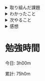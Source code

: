 <details>

<summary>取り組んだ課題</summary>

- [データベース設計の基本](https://github.com/happiness-chain/practice/blob/main/database/design.md)の課題の修正

- [RESTについて学ぶ](https://github.com/happiness-chain/practice/blob/main/10_REST/001_REST%E3%81%AB%E3%81%A4%E3%81%84%E3%81%A6%E5%AD%A6%E3%81%B6.md)の課題の提出

- [フルスタックエンジニアが教える 即戦力Railsエンジニア養成講座 \| Udemy](https://www.udemy.com/course/rails-kj/) Section 4まで

</details>

<details>

<summary>わかったこと</summary>

- データモデリングの際、arrayは使用しない

- RESTのLevel 0 ~ 4の概念

</details>

<details>

<summary>次やること</summary>

- 続きの動画を見る

</details>

<details>

<summary>感想</summary>

WebAPIを作成する際にLevel 4になるように設計したいと思った。

[REST APIのノート](https://github.com/KazumaProject/rest_api_udemy)

[フルスタックエンジニアが教える 即戦力Railsエンジニア養成講座のノート](https://github.com/KazumaProject/rails_udemy)

</details>

# 勉強時間
今日: 3h00m

累計: 75h0m
